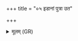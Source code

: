 +++
title = "०५ इडानां पुत्रा उत"

+++
<details><summary>मूलम् (GR)</summary>

इडानां पुत्रा उत मित्रियाणां  
पयो धयन्त्व् अहृणीयमानाः ।  
ऋतुभिः सस्यम् उत क्ल्̥प्तम् अस्त्व्  
इर्यो गोपा रक्षतु वायुर् एनाः ॥
</details>